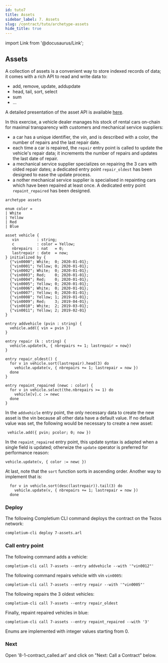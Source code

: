 ```yaml
---
id: tuto7
title: Assets
sidebar_label: 7. Assets
slug: /contract/tuto/archetype-assets
hide_title: true
---
```

import Link from '@docusaurus/Link';

## Assets

A collection of assets is a convenient way to store indexed records of data; it comes with a rich API to read and write data to:
* add, remove, update, addupdate
* head, tail, sort, select
* sum
* ...

A detailed presentation of the asset API is available <a href='https://docs.archetype-lang.org/archetype-language/data-model' target='_blank'>here</a>.

In this exercise, a vehicle dealer manages his stock of rental cars on-chain for maximal transparency with customers and mechanical service suppliers:
* a car has a unique identifier, the *vin*, and is described with a color, the number of repairs and the last repair date.
* each time a car is repaired, the `repair` entry point is called to update the vehicle's repair data; it increments the number of repairs and updates the last date of repair.
* a mechanical service supplier specializes on repairing the 3 cars with olded repair dates; a dedicated entry point `repair_oldest` has been designed to ease the update process.
* a nother mechanical service supplier is specialised in repainting cars which have been repaired at least once. A dedicated entry point `repaint_repaired` has been designed.

```archetype {30,34,38-40,44-46} title="7-assets.arl"
archetype assets

enum color =
| White
| Yellow
| Red
| Blue

asset vehicle {
   vin        : string;
   c          : color = Yellow;
   nbrepairs  : nat   = 0;
   lastrepair : date  = now;
} initialized by {
  {"vin0000"; White;  0; 2020-01-01};
  {"vin0001"; Yellow; 0; 2020-01-01};
  {"vin0002"; White;  0; 2020-01-01};
  {"vin0003"; Red;    0; 2020-01-01};
  {"vin0004"; Red;    0; 2020-01-01};
  {"vin0005"; Yellow; 0; 2020-01-01};
  {"vin0006"; White;  0; 2020-01-01};
  {"vin0007"; Yellow; 0; 2020-01-01};
  {"vin0008"; Yellow; 1; 2019-01-01};
  {"vin0009"; Red;    3; 2019-04-01};
  {"vin0010"; White;  2; 2019-03-01};
  {"vin0011"; Yellow; 2; 2019-02-01}
}

entry addvehicle (pvin : string) {
  vehicle.add({ vin = pvin })
}

entry repair (k : string) {
  vehicle.update(k, { nbrepairs += 1; lastrepair = now})
}

entry repair_oldest() {
  for v in vehicle.sort(lastrepair).head(3) do
    vehicle.update(v, { nbrepairs += 1; lastrepair = now })
  done
}

entry repaint_repaired (newc : color) {
  for v in vehicle.select(the.nbrepairs >= 1) do
    vehicle[v].c := newc
  done
}
```

In the `addvehicle` entry point, the only necessary data to create the new asset is the vin because all other data have a default value. If no default value was set, the following would be necessary to create a new asset:

```archetype
 vehicle.add({ pvin; pcolor; 0; now })
```

In the `repaint_repaired` entry point, this update syntax is adapted when a single field is updated; otherwize the `update` operator is preferred for performance reason:

```
vehicle.update(v, { color := newc })
```

At last, note that the `sort` function sorts in ascending order. Another way to implement that is:

```archetype {1}
  for v in vehicle.sort(desc(lastrepair)).tail(3) do
    vehicle.update(v, { nbrepairs += 1; lastrepair = now })
  done
```

### Deploy

The following <Link to='/docs/cli'>Completium CLI</Link> command deploys the contract on the Tezos network:

```
completium-cli deploy 7-assets.arl
```

### Call entry point

The following command adds a vehicle:

```
completium-cli call 7-assets --entry addvehicle --with '"vin0012"'
```

The following command repairs vehicle with vin `vin0005`:

```
completium-cli call 7-assets --entry repair --with '"vin0005"'
```

The following repairs the 3 oldest vehicles:

```
completium-cli call 7-assets --entry repair_oldest
```

Finally, repaint repaired vehicles in blue:

```
completium-cli call 7-assets --entry repaint_repaired --with '3'
```

Enums are implemented with integer values starting from 0.

### Next

Open '8-1-contract_called.arl' and click on "Next: Call a Contract" below.
